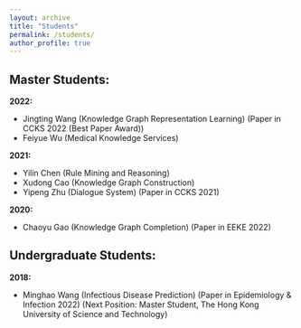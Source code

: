 ```yaml
---
layout: archive
title: "Students"
permalink: /students/
author_profile: true
---
```


## Master Students:
**2022:** 
* Jingting Wang (Knowledge Graph Representation Learning) (Paper in CCKS 2022 (Best Paper Award))
* Feiyue Wu (Medical Knowledge Services)

**2021:**
* Yilin Chen (Rule Mining and Reasoning)
* Xudong Cao (Knowledge Graph Construction)
* Yipeng Zhu (Dialogue System) (Paper in CCKS 2021)

**2020:**
* Chaoyu Gao (Knowledge Graph Completion) (Paper in EEKE 2022)

## Undergraduate Students:
**2018:**
* Minghao Wang (Infectious Disease Prediction) (Paper in Epidemiology & Infection 2022) (Next Position: Master Student, The 
Hong Kong University of Science and Technology)

